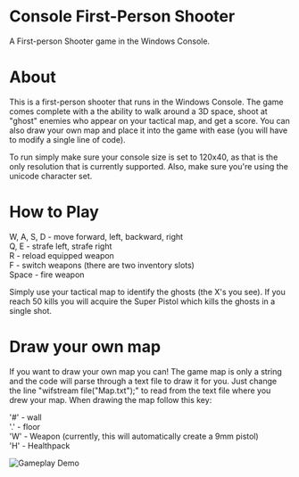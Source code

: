 # Console First-Person Shooter
A First-person Shooter game in the Windows Console.

# About

This is a first-person shooter that runs in the Windows Console. The game comes complete with a the ability to walk around a 3D space,
shoot at "ghost" enemies who appear on your tactical map, and get a score. You can also draw your own map and place it into the game with
ease (you will have to modify a single line of code). 


To run simply make sure your console size is set to 120x40, as that is
the only resolution that is currently supported. Also, make sure you're using the unicode character set.

# How to Play

W, A, S, D - move forward, left, backward, right  
Q, E - strafe left, strafe right  
R - reload equipped weapon  
F - switch weapons (there are two inventory slots)  
Space - fire weapon  

Simply use your tactical map to identify the ghosts (the X's you see). If you reach 50 kills you will acquire the Super Pistol which kills the ghosts in a single shot. 

# Draw your own map

If you want to draw your own map you can! The game map is only a string and the code will parse through a text file to draw it for you.
Just change the line "wifstream file("Map.txt");" to read from the text file where you drew your map. 
When drawing the map follow this key:

'#' - wall  
'.' - floor  
'W' - Weapon (currently, this will automatically create a 9mm pistol)  
'H' - Healthpack  

![Gameplay Demo](General_Demo.gif)

